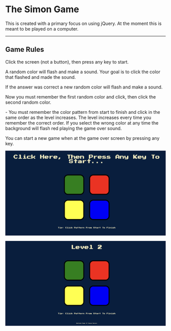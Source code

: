 <h1>The Simon Game</h1>

<p>
This is created with a primary focus on using jQuery. At the moment this is meant to be played on a computer.
</p>

---

<h2>Game Rules</h2>

<p>
Click the screen (not a button), then press any key to start. 
</p>

<p>
A random color will flash and make a sound. Your goal is to click the color that flashed and made the sound. 
</p>

<p>
If the answer was correct a new random color will flash and make a sound. 
</p>

<p>
Now you must remember the first random color and click, then click the second random color. 
</p>

<p>
- You must remember the color pattern from start to finish and click in the same order as the level increases.
The level increases every time you remember the correct order. If you select the wrong color at any time the 
background will flash red playing the game over sound.
</p>

<p>
You can start a new game when at the game over screen by pressing any key.
</p>

<p>
<img src="images/game-example-1.png">
</p>

<p>
<img src="images/game-example-2.png">
</p>